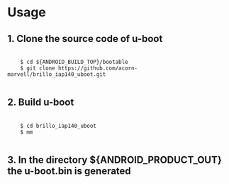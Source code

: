 Usage
=====

## 1. Clone the source code of u-boot
<pre>
  <code>
    $ cd ${ANDROID_BUILD_TOP}/bootable
    $ git clone https://github.com/acorn-marvell/brillo_iap140_uboot.git
  </code>
</pre>

## 2. Build u-boot
<pre>
  <code>
    $ cd brillo_iap140_uboot
    $ mm
  </code>
</pre>

## 3. In the directory ${ANDROID_PRODUCT_OUT} the u-boot.bin is generated
